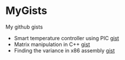 # MyGists
My github gists 


- Smart temperature controller using PIC [gist](https://gist.github.com/0xD9D0/94aeebbadfd8e34f5bf8776ddddff40d) 
- Matrix manipulation in C++ [gist](https://gist.github.com/0xD9D0/b44c109e3d26afcaa27fb01a1897a0a3)
- Finding the variance in x86 assembly [gist](https://gist.github.com/0xD9D0/579e55114ebc0173759d4f15d1519218)

